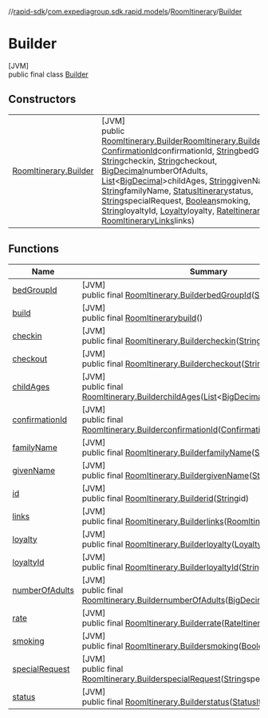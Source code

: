 //[rapid-sdk](../../../../index.md)/[com.expediagroup.sdk.rapid.models](../../index.md)/[RoomItinerary](../index.md)/[Builder](index.md)

# Builder

[JVM]\
public final class [Builder](index.md)

## Constructors

| | |
|---|---|
| [RoomItinerary.Builder](-room-itinerary.-builder.md) | [JVM]<br>public [RoomItinerary.Builder](index.md)[RoomItinerary.Builder](-room-itinerary.-builder.md)([String](https://docs.oracle.com/javase/8/docs/api/java/lang/String.html)id, [ConfirmationId](../../-confirmation-id/index.md)confirmationId, [String](https://docs.oracle.com/javase/8/docs/api/java/lang/String.html)bedGroupId, [String](https://docs.oracle.com/javase/8/docs/api/java/lang/String.html)checkin, [String](https://docs.oracle.com/javase/8/docs/api/java/lang/String.html)checkout, [BigDecimal](https://docs.oracle.com/javase/8/docs/api/java/math/BigDecimal.html)numberOfAdults, [List](https://docs.oracle.com/javase/8/docs/api/java/util/List.html)&lt;[BigDecimal](https://docs.oracle.com/javase/8/docs/api/java/math/BigDecimal.html)&gt;childAges, [String](https://docs.oracle.com/javase/8/docs/api/java/lang/String.html)givenName, [String](https://docs.oracle.com/javase/8/docs/api/java/lang/String.html)familyName, [StatusItinerary](../../-status-itinerary/index.md)status, [String](https://docs.oracle.com/javase/8/docs/api/java/lang/String.html)specialRequest, [Boolean](https://docs.oracle.com/javase/8/docs/api/java/lang/Boolean.html)smoking, [String](https://docs.oracle.com/javase/8/docs/api/java/lang/String.html)loyaltyId, [Loyalty](../../-loyalty/index.md)loyalty, [RateItinerary](../../-rate-itinerary/index.md)rate, [RoomItineraryLinks](../../-room-itinerary-links/index.md)links) |

## Functions

| Name | Summary |
|---|---|
| [bedGroupId](bed-group-id.md) | [JVM]<br>public final [RoomItinerary.Builder](index.md)[bedGroupId](bed-group-id.md)([String](https://docs.oracle.com/javase/8/docs/api/java/lang/String.html)bedGroupId) |
| [build](build.md) | [JVM]<br>public final [RoomItinerary](../index.md)[build](build.md)() |
| [checkin](checkin.md) | [JVM]<br>public final [RoomItinerary.Builder](index.md)[checkin](checkin.md)([String](https://docs.oracle.com/javase/8/docs/api/java/lang/String.html)checkin) |
| [checkout](checkout.md) | [JVM]<br>public final [RoomItinerary.Builder](index.md)[checkout](checkout.md)([String](https://docs.oracle.com/javase/8/docs/api/java/lang/String.html)checkout) |
| [childAges](child-ages.md) | [JVM]<br>public final [RoomItinerary.Builder](index.md)[childAges](child-ages.md)([List](https://docs.oracle.com/javase/8/docs/api/java/util/List.html)&lt;[BigDecimal](https://docs.oracle.com/javase/8/docs/api/java/math/BigDecimal.html)&gt;childAges) |
| [confirmationId](confirmation-id.md) | [JVM]<br>public final [RoomItinerary.Builder](index.md)[confirmationId](confirmation-id.md)([ConfirmationId](../../-confirmation-id/index.md)confirmationId) |
| [familyName](family-name.md) | [JVM]<br>public final [RoomItinerary.Builder](index.md)[familyName](family-name.md)([String](https://docs.oracle.com/javase/8/docs/api/java/lang/String.html)familyName) |
| [givenName](given-name.md) | [JVM]<br>public final [RoomItinerary.Builder](index.md)[givenName](given-name.md)([String](https://docs.oracle.com/javase/8/docs/api/java/lang/String.html)givenName) |
| [id](id.md) | [JVM]<br>public final [RoomItinerary.Builder](index.md)[id](id.md)([String](https://docs.oracle.com/javase/8/docs/api/java/lang/String.html)id) |
| [links](links.md) | [JVM]<br>public final [RoomItinerary.Builder](index.md)[links](links.md)([RoomItineraryLinks](../../-room-itinerary-links/index.md)links) |
| [loyalty](loyalty.md) | [JVM]<br>public final [RoomItinerary.Builder](index.md)[loyalty](loyalty.md)([Loyalty](../../-loyalty/index.md)loyalty) |
| [loyaltyId](loyalty-id.md) | [JVM]<br>public final [RoomItinerary.Builder](index.md)[loyaltyId](loyalty-id.md)([String](https://docs.oracle.com/javase/8/docs/api/java/lang/String.html)loyaltyId) |
| [numberOfAdults](number-of-adults.md) | [JVM]<br>public final [RoomItinerary.Builder](index.md)[numberOfAdults](number-of-adults.md)([BigDecimal](https://docs.oracle.com/javase/8/docs/api/java/math/BigDecimal.html)numberOfAdults) |
| [rate](rate.md) | [JVM]<br>public final [RoomItinerary.Builder](index.md)[rate](rate.md)([RateItinerary](../../-rate-itinerary/index.md)rate) |
| [smoking](smoking.md) | [JVM]<br>public final [RoomItinerary.Builder](index.md)[smoking](smoking.md)([Boolean](https://docs.oracle.com/javase/8/docs/api/java/lang/Boolean.html)smoking) |
| [specialRequest](special-request.md) | [JVM]<br>public final [RoomItinerary.Builder](index.md)[specialRequest](special-request.md)([String](https://docs.oracle.com/javase/8/docs/api/java/lang/String.html)specialRequest) |
| [status](status.md) | [JVM]<br>public final [RoomItinerary.Builder](index.md)[status](status.md)([StatusItinerary](../../-status-itinerary/index.md)status) |
